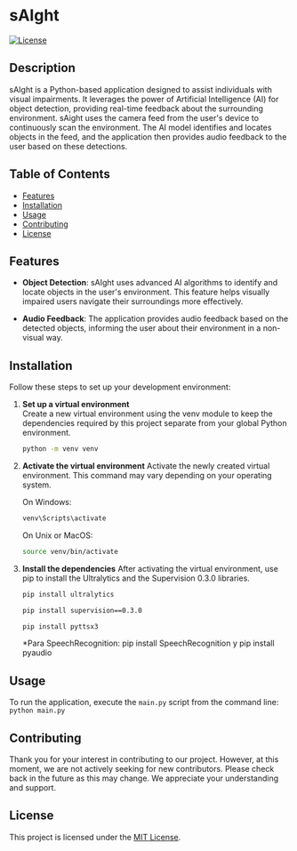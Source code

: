 # sAIght

[![License](https://img.shields.io/badge/license-MIT-blue.svg)](LICENSE)

## Description

sAIght is a Python-based application designed to assist individuals with visual impairments. It leverages the power of Artificial Intelligence (AI) for object detection, providing real-time feedback about the surrounding environment.
sAight uses the camera feed from the user's device to continuously scan the environment. The AI model identifies and locates objects in the feed, and the application then provides audio feedback to the user based on these detections.


## Table of Contents

- [Features](#features)
- [Installation](#installation)
- [Usage](#usage)
- [Contributing](#contributing)
- [License](#license)

## Features

- **Object Detection**: sAIght uses advanced AI algorithms to identify and locate objects in the user's environment. This feature helps visually impaired users navigate their surroundings more effectively.

- **Audio Feedback**: The application provides audio feedback based on the detected objects, informing the user about their environment in a non-visual way.

## Installation

Follow these steps to set up your development environment:

1. **Set up a virtual environment**  
   Create a new virtual environment using the venv module to keep the dependencies required by this project separate from your global Python environment.

   ```bash
   python -m venv venv
    ```
2. **Activate the virtual environment**
    Activate the newly created virtual environment. This command may vary depending on your operating system.

    On Windows:

   ```bash
   venv\Scripts\activate
    ```
    On Unix or MacOS:
    ```bash
    source venv/bin/activate
    ```
3. **Install the dependencies**
    After activating the virtual environment, use pip to install the Ultralytics and the Supervision 0.3.0 libraries. 
    ```bash    
    pip install ultralytics
    ```
    ```bash    
    pip install supervision==0.3.0
    ```
    ```bash
    pip install pyttsx3
    ```

    *Para SpeechRecognition: pip install SpeechRecognition y pip install pyaudio
## Usage

To run the application, execute the `main.py` script from the command line:
    `python main.py`
## Contributing

Thank you for your interest in contributing to our project. However, at this moment, we are not actively seeking for new contributors. Please check back in the future as this may change. We appreciate your understanding and support.

## License

This project is licensed under the [MIT License](LICENSE.md).
